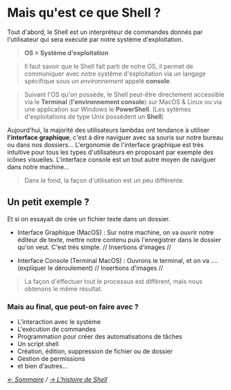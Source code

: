 # Mais qu'est ce que Shell ?

Tout d'abord, le Shell est un interpréteur de commandes donnés par l'utilisateur qui sera exécuté par notre système d'exploitation.

> **OS = Système d'exploitation**

> Il faut savoir que le Shell fait parti de notre OS, il permet de communiquer avec notre système d'exploitation via un langage spécifique sous un *environnement* appelé **console**. 

> Suivant l'OS qu'on possède, le Shell peut-être directement accessible via le **Terminal** (**l'environnement console**) sur MacOS & Linux ou via une application sur Windows le **PowerShell**. (Les sytèmes d'exploitations de type Unix possèdent un **Shell**)

Aujourd'hui, la majorité des utilisateurs lambdas ont tendance à utiliser **l'interface graphique**, c'est à dire naviguer avec sa souris sur notre bureau ou dans nos dossiers... L'ergonomie de l'interface graphique est très intuitive pour tous les types d'utilisateurs en proposant par exemple des icônes visuelles.
L'interface console est un tout autre moyen de naviguer dans notre machine... 
> Dans le fond, la façon d'utilisation est un peu différente.


## Un petit exemple ?

Et si on essayait de crée un fichier texte dans un dossier.

* Interface Graphique (MacOS) :
Sur notre machine, on va ouvrir notre éditeur de texte, mettre notre contenu puis l'enregistrer dans le dossier qu'on veut. C'est très simple.
// Insertions d'images //

* Interface Console (Terminal MacOS) :
Ouvrons le terminal, et on va .... (expliquer le déroulement)
// Insertions d'images //

> La façon d'éffectuer tout le processus est différent, mais nous obtenons le même résultat.

### Mais au final, que peut-on faire avec ?

* L'interaction avec le système
* L'exécution de commandes
* Programmation pour créer des automatisations de tâches
* Un script shell
* Création, édition, suppression de fichier ou de dossier
* Gestion de permissions
* et bien d'autres...



*[<- Sommaire](https://github.com/ByMSRT/Shell) / [-> L'histoire de Shell](https://github.com/ByMSRT/Shell/blob/main/Histoire.md)*